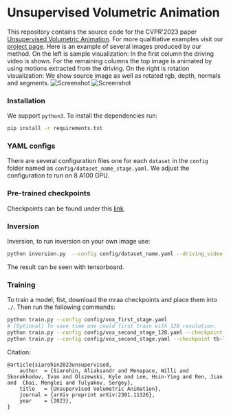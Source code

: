 # Unsupervised Volumetric Animation

This repository contains the source code for the CVPR'2023 paper [Unsupervised Volumetric Animation](https://arxiv.org/abs/2301.11326).
For more qualitiative examples visit our [project page](https://snap-research.github.io/unsupervised-volumetric-animation/).
Here is an example of several images produced by our method. 
On the left is sample visualization: In the first column the driving video is shown. For the remaining columns the top image is animated by using motions extracted from the driving.
On the right is rotation visualization: We show source image as well as rotated rgb, depth, normals and segments. 
![Screenshot](assets/sample.gif)
![Screenshot](assets/rotation.gif)

### Installation

We support ```python3```. To install the dependencies run:
```bash
pip install -r requirements.txt
```

### YAML configs

There are several configuration files one for each `dataset` in the `config` folder named as ```config/dataset_name_stage.yaml```. We adjust the configuration to run on 8 A100 GPU.

### Pre-trained checkpoints
Checkpoints can be found under this [link]().

### Inversion
Inversion, to run inversion on your own image use:
```bash
python inversion.py  --config config/dataset_name.yaml --driving_video path/to/driving --source_image path/to/source --checkpoint tb-logs/vox_second_stage/{time}/checkpoints/last.cpkt
```
The result can be seen with tensorboard.


### Training

To train a model, fist, download the mraa checkpoints and place them into ```./```.
Then run the following commands:

```bash
python train.py --config config/vox_first_stage.yaml
# [Optional] To save time one could first train with 128 resolution:
python train.py --config config/vox_second_stage_128.yaml --checkpoint tb-logs/vox_first_stage/{time}/checkpoints/last.cpkt
python train.py --config config/vox_second_stage.yaml --checkpoint tb-logs/vox_first_stage/{time}/checkpoints/last.cpkt
```

Citation:
```
@article{siarohin2023unsupervised,
    author  = {Siarohin, Aliaksandr and Menapace, Willi and Skorokhodov, Ivan and Olszewski, Kyle and Lee, Hsin-Ying and Ren, Jian and  Chai, Menglei and Tulyakov, Sergey},
    title   = {Unsupervised Volumetric Animation},
    journal = {arXiv preprint arXiv:2301.11326},
    year    = {2023},
}
```
